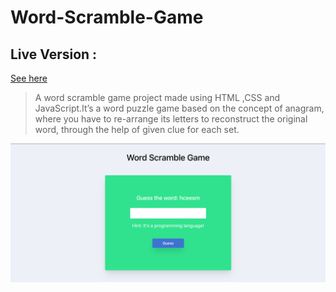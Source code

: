 # Word-Scramble-Game

## Live Version : 
[See here](https://sauravchamoli17.github.io/Word-Scramble-Game/)

> A word scramble game project made using HTML ,CSS and JavaScript.It’s a word puzzle game based on the concept of anagram, where you have to re-arrange its letters to reconstruct the original word, through the help of given clue for each set.

![Preview](preview.png)
